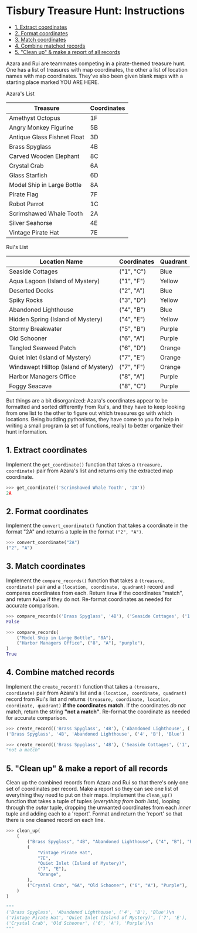 # Tisbury Treasure Hunt: Instructions

- [1. Extract coordinates](#1-extract-coordinates)
- [2. Format coordinates](#2-format-coordinates)
- [3. Match coordinates](#3-match-coordinates)
- [4. Combine matched records](#4-combine-matched-records)
- [5. "Clean up" \& make a report of all records](#5-clean-up--make-a-report-of-all-records)

Azara and Rui are teammates competing in a pirate-themed treasure hunt. One has
a list of treasures with map coordinates, the other a list of location names
with map coordinates. They've also been given blank maps with a starting place
marked YOU ARE HERE.

Azara's List

| Treasure                    | Coordinates |
| --------------------------- | ----------- |
| Amethyst Octopus            | 1F          |
| Angry Monkey Figurine       | 5B          |
| Antique Glass Fishnet Float | 3D          |
| Brass Spyglass              | 4B          |
| Carved Wooden Elephant      | 8C          |
| Crystal Crab                | 6A          |
| Glass Starfish              | 6D          |
| Model Ship in Large Bottle  | 8A          |
| Pirate Flag                 | 7F          |
| Robot Parrot                | 1C          |
| Scrimshawed Whale Tooth     | 2A          |
| Silver Seahorse             | 4E          |
| Vintage Pirate Hat          | 7E          |

Rui's List

| Location Name                         | Coordinates | Quadrant |
| ------------------------------------- | ----------- | -------- |
| Seaside Cottages                      | ("1", "C")  | Blue     |
| Aqua Lagoon (Island of Mystery)       | ("1", "F")  | Yellow   |
| Deserted Docks                        | ("2", "A")  | Blue     |
| Spiky Rocks                           | ("3", "D")  | Yellow   |
| Abandoned Lighthouse                  | ("4", "B")  | Blue     |
| Hidden Spring (Island of Mystery)     | ("4", "E")  | Yellow   |
| Stormy Breakwater                     | ("5", "B")  | Purple   |
| Old Schooner                          | ("6", "A")  | Purple   |
| Tangled Seaweed Patch                 | ("6", "D")  | Orange   |
| Quiet Inlet (Island of Mystery)       | ("7", "E")  | Orange   |
| Windswept Hilltop (Island of Mystery) | ("7", "F")  | Orange   |
| Harbor Managers Office                | ("8", "A")  | Purple   |
| Foggy Seacave                         | ("8", "C")  | Purple   |

But things are a bit disorganized: Azara's coordinates appear to be formatted
and sorted differently from Rui's, and they have to keep looking from one list
to the other to figure out which treasures go with which locations. Being
budding pythonistas, they have come to you for help in writing a small program
(a set of functions, really) to better organize their hunt information.

## 1. Extract coordinates

Implement the `get_coordinate()` function that takes a `(treasure, coordinate)`
pair from Azara's list and returns only the extracted map coordinate.

```python
>>> get_coordinate(('Scrimshawed Whale Tooth', '2A'))
2A
```

## 2. Format coordinates

Implement the `convert_coordinate()` function that takes a coordinate in the
format "2A" and returns a tuple in the format `("2", "A")`.

```python
>>> convert_coordinate("2A")
("2", "A")
```

## 3. Match coordinates

Implement the `compare_records()` function that takes a `(treasure, coordinate)`
pair and a `(location, coordinate, quadrant)` record and compares coordinates
from each. Return **`True`** if the coordinates "match", and return **`False`**
if they do not. Re-format coordinates as needed for accurate comparison.

```python
>>> compare_records(('Brass Spyglass', '4B'), ('Seaside Cottages', ('1', 'C'), 'blue'))
False

>>> compare_records(
    ("Model Ship in Large Bottle", "8A"),
    ("Harbor Managers Office", ("8", "A"), "purple"),
)
True
```

## 4. Combine matched records

Implement the `create_record()` function that takes a `(treasure, coordinate)`
pair from Azara's list and a `(location, coordinate, quadrant)` record from
Rui's list and returns `(treasure, coordinate, location, coordinate, quadrant)`
**if the coordinates match**. If the coordinates _do not_ match, return the
string **"not a match"**. Re-format the coordinate as needed for accurate
comparison.

```python
>>> create_record(('Brass Spyglass', '4B'), ('Abandoned Lighthouse', ('4', 'B'), 'Blue'))
('Brass Spyglass', '4B', 'Abandoned Lighthouse', ('4', 'B'), 'Blue')

>>> create_record(('Brass Spyglass', '4B'), ('Seaside Cottages', ('1', 'C'), 'blue'))
"not a match"
```

## 5. "Clean up" & make a report of all records

Clean up the combined records from Azara and Rui so that there's only one set of
coordinates per record. Make a report so they can see one list of everything
they need to put on their maps. Implement the `clean_up()` function that takes a
tuple of tuples (_everything from both lists_), looping through the _outer_
tuple, dropping the unwanted coordinates from each _inner_ tuple and adding each
to a 'report'. Format and return the 'report' so that there is one cleaned
record on each line.

```python
>>> clean_up(
    (
        ("Brass Spyglass", "4B", "Abandoned Lighthouse", ("4", "B"), "Blue"),
        (
            "Vintage Pirate Hat",
            "7E",
            "Quiet Inlet (Island of Mystery)",
            ("7", "E"),
            "Orange",
        ),
        ("Crystal Crab", "6A", "Old Schooner", ("6", "A"), "Purple"),
    )
)

"""
('Brass Spyglass', 'Abandoned Lighthouse', ('4', 'B'), 'Blue')\n
('Vintage Pirate Hat', 'Quiet Inlet (Island of Mystery)', ('7', 'E'), 'Orange')\n
('Crystal Crab', 'Old Schooner', ('6', 'A'), 'Purple')\n
"""
```
